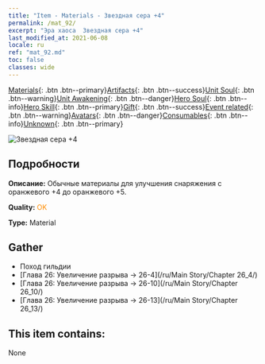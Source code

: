 ```yaml
---
title: "Item - Materials - Звездная сера +4"
permalink: /mat_92/
excerpt: "Эра хаоса  Звездная сера +4"
last_modified_at: 2021-06-08
locale: ru
ref: "mat_92.md"
toc: false
classes: wide
---
```

 [Materials](/ItemsRU/){: .btn .btn--primary}[Artifacts](/ItemsRU/Artifacts/){: .btn .btn--success}[Unit Soul](/ItemsRU/UnitSoul/){: .btn .btn--warning}[Unit Awakening](/ItemsRU/UnitAwakening/){: .btn .btn--danger}[Hero Soul](/ItemsRU/HeroSoul/){: .btn .btn--info}[Hero Skill](/ItemsRU/HeroSkill/){: .btn .btn--primary}[Gift](/ItemsRU/Gift/){: .btn .btn--success}[Event related](/ItemsRU/Events/){: .btn .btn--warning}[Avatars](/ItemsRU/Avatars/){: .btn .btn--danger}[Consumables](/ItemsRU/Consumables/){: .btn .btn--info}[Unknown](/ItemsRU/Unknown/){: .btn .btn--primary}

 ![Звездная сера +4](/images/t/i_cailiao_liuhuang3.png)

## Подробности
 **Описание:** Обычные материалы для улучшения снаряжения c оранжевого +4 до оранжевого +5.

 **Quality:** <span style="color: #FF8C00">OK</span>

 **Type:** Material

## Gather

*    Поход гильдии 
*    [Глава 26: Увеличение разрыва -> 26-4](/ru/Main Story/Chapter 26_4/) 
*    [Глава 26: Увеличение разрыва -> 26-10](/ru/Main Story/Chapter 26_10/) 
*    [Глава 26: Увеличение разрыва -> 26-13](/ru/Main Story/Chapter 26_13/) 

## This item contains:

  None

